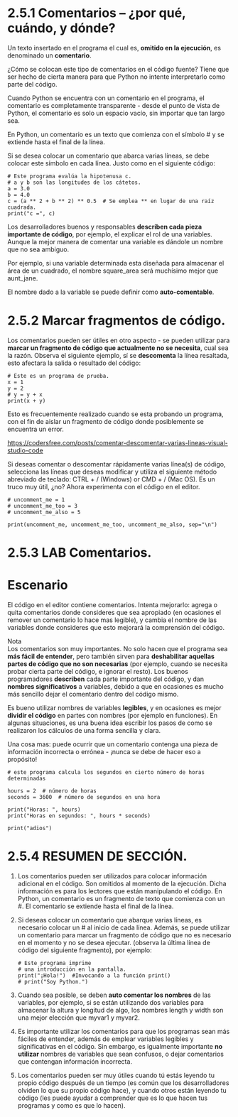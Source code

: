 # 2.5.1 Comentarios – ¿por qué, cuándo, y dónde?

Un texto insertado en el programa el cual es, **omitido en la ejecución**, es denominado un **comentario**.

¿Cómo se colocan este tipo de comentarios en el código fuente? Tiene que ser hecho de cierta manera para que Python no intente interpretarlo como parte del código.

Cuando Python se encuentra con un comentario en el programa, el comentario es completamente transparente - desde el punto de vista de Python, el comentario es solo un espacio vacío, sin importar que tan largo sea.

En Python, un comentario es un texto que comienza con el símbolo # y se extiende hasta el final de la línea.

Si se desea colocar un comentario que abarca varias líneas, se debe colocar este símbolo en cada línea. Justo como en el siguiente código:

    # Este programa evalúa la hipotenusa c.
    # a y b son las longitudes de los cátetos.
    a = 3.0
    b = 4.0
    c = (a ** 2 + b ** 2) ** 0.5  # Se emplea ** en lugar de una raíz cuadrada.
    print("c =", c)

Los desarrolladores buenos y responsables **describen cada pieza importante de código**, por ejemplo, el explicar el rol de una variables. Aunque la mejor manera de comentar una variable es dándole un nombre que no sea ambiguo.

Por ejemplo, si una variable determinada esta diseñada para almacenar el área de un cuadrado, el nombre square_area será muchísimo mejor que aunt_jane.

El nombre dado a la variable se puede definir como **auto-comentable**.

# 2.5.2 Marcar fragmentos de código.

Los comentarios pueden ser útiles en otro aspecto - se pueden utilizar para **marcar un fragmento de código que actualmente no se necesita**, cual sea la razón. Observa el siguiente ejemplo, sí se **descomenta** la línea resaltada, esto afectara la salida o resultado del código:

    # Este es un programa de prueba.
    x = 1
    y = 2
    # y = y + x
    print(x + y)

Esto es frecuentemente realizado cuando se esta probando un programa, con el fin de aislar un fragmento de código donde posiblemente se encuentra un error.

https://codersfree.com/posts/comentar-descomentar-varias-lineas-visual-studio-code

Si deseas comentar o descomentar rápidamente varias línea(s) de código, selecciona las líneas que deseas modificar y utiliza el siguiente método abreviado de teclado: CTRL + / (Windows) or CMD + / (Mac OS). Es un truco muy útil, ¿no? Ahora experimenta con el código en el editor.

    # uncomment_me = 1
    # uncomment_me_too = 3
    # uncomment_me_also = 5

    print(uncomment_me, uncomment_me_too, uncomment_me_also, sep="\n")

# 2.5.3 LAB Comentarios.

# Escenario

El código en el editor contiene comentarios. Intenta mejorarlo: agrega o quita comentarios donde consideres que sea apropiado (en ocasiones el remover un comentario lo hace mas legible), y cambia el nombre de las variables donde consideres que esto mejorará la comprensión del código.

Nota  
Los comentarios son muy importantes. No solo hacen que el programa sea **más fácil de entender**, pero también sirven para **deshabilitar aquellas partes de código que no son necesarias** (por ejemplo, cuando se necesita probar cierta parte del código, e ignorar el resto). Los buenos programadores **describen** cada parte importante del código, y dan **nombres significativos** a variables, debido a que en ocasiones es mucho más sencillo dejar el comentario dentro del código mismo.

Es bueno utilizar nombres de variables **legibles**, y en ocasiones es mejor **dividir el código** en partes con nombres (por ejemplo en funciones). En algunas situaciones, es una buena idea escribir los pasos de como se realizaron los cálculos de una forma sencilla y clara.

Una cosa mas: puede ocurrir que un comentario contenga una pieza de información incorrecta o errónea - ¡nunca se debe de hacer eso a propósito!

    # este programa calcula los segundos en cierto número de horas determinadas

    hours = 2  # número de horas
    seconds = 3600  # número de segundos en una hora

    print("Horas: ", hours)
    print("Horas en segundos: ", hours * seconds)

    print("adios")

# 2.5.4 RESUMEN DE SECCIÓN.

1.  Los comentarios pueden ser utilizados para colocar información adicional en el código. Son omitidos al momento de la ejecución. Dicha información es para los lectores que están manipulando el código. En Python, un comentario es un fragmento de texto que comienza con un #. El comentario se extiende hasta el final de la línea.

2.  Si deseas colocar un comentario que abarque varias líneas, es necesario colocar un # al inicio de cada línea. Además, se puede utilizar un comentario para marcar un fragmento de código que no es necesario en el momento y no se desea ejecutar. (observa la última línea de código del siguiente fragmento), por ejemplo:

        # Este programa imprime
        # una introducción en la pantalla.
        print("¡Hola!")  #Invocando a la función print()
        # print("Soy Python.")

3.  Cuando sea posible, se deben **auto comentar los nombres** de las variables, por ejemplo, si se están utilizando dos variables para almacenar la altura y longitud de algo, los nombres length y width son una mejor elección que myvar1 y myvar2.

4.  Es importante utilizar los comentarios para que los programas sean más fáciles de entender, además de emplear variables legibles y significativas en el código. Sin embargo, es igualmente importante **no utilizar** nombres de variables que sean confusos, o dejar comentarios que contengan información incorrecta.

5.  Los comentarios pueden ser muy útiles cuando tú estás leyendo tu propio código después de un tiempo (es común que los desarrolladores olviden lo que su propio código hace), y cuando otros están leyendo tu código (les puede ayudar a comprender que es lo que hacen tus programas y como es que lo hacen).
